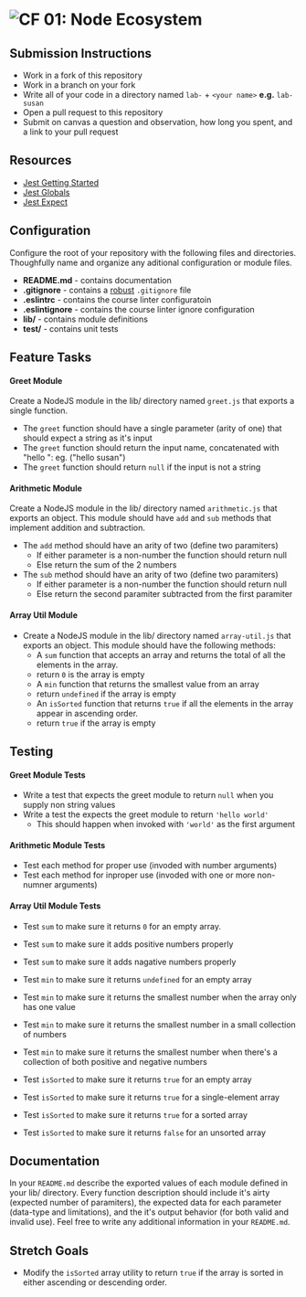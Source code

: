 ![CF](https://camo.githubusercontent.com/70edab54bba80edb7493cad3135e9606781cbb6b/687474703a2f2f692e696d6775722e636f6d2f377635415363382e706e67) 01: Node Ecosystem
===

## Submission Instructions
* Work in a fork of this repository
* Work in a branch on your fork
* Write all of your code in a directory named `lab-` + `<your name>` **e.g.** `lab-susan`
* Open a pull request to this repository
* Submit on canvas a question and observation, how long you spent, and a link to your pull request

## Resources  
* [Jest Getting Started](https://facebook.github.io/jest/docs/en/getting-started.html)
* [Jest Globals](https://facebook.github.io/jest/docs/en/api.html#content)
* [Jest Expect](https://facebook.github.io/jest/docs/en/expect.html#content)

## Configuration 
Configure the root of your repository with the following files and directories. Thoughfully name and organize any aditional configuration or module files.
* **README.md** - contains documentation
* **.gitignore** - contains a [robust](http://gitignore.io) `.gitignore` file 
* **.eslintrc** - contains the course linter configuratoin
* **.eslintignore** - contains the course linter ignore configuration
* **lib/** - contains module definitions
* **__test__/** - contains unit tests

## Feature Tasks
#### Greet Module
Create a NodeJS module in the lib/ directory named `greet.js` that exports a single function. 
* The `greet` function should have a single parameter (arity of one) that should expect a string as it's input
* The `greet` function should return the input name, concatenated with "hello ": eg. ("hello susan")
* The `greet` function should return `null` if the input is not a string

#### Arithmetic Module
Create a NodeJS module in the lib/ directory named `arithmetic.js` that exports an object. This module should have `add` and `sub` methods that implement addition and subtraction.  
* The `add` method should have an arity of two (define two paramiters)
  * If either parameter is a non-number the function should return null
  * Else return the sum of the 2 numbers
* The `sub` method should have an arity of two (define two paramiters)
  * If either parameter is a non-number the function should return null
  * Else return the second paramiter subtracted from the first paramiter
   
#### Array Util Module
* Create a NodeJS module in the lib/ directory named `array-util.js` that exports an object.
  This module should have the following methods:
  * A `sum` function that accepts an array and returns the total of all the elements in the array.
   * return `0` is the array is empty
  * A `min` function that returns the smallest value from an array
   * return `undefined` if the array is empty
  * An `isSorted` function that returns `true` if all the elements in the array appear in ascending order.
   * return `true` if the array is empty

## Testing  
#### Greet Module Tests
* Write a test that expects the greet module to return `null` when you supply non string values
* Write a test the expects the greet module to return `'hello world'`
  * This should happen when invoked with `'world'` as the first argument

#### Arithmetic Module Tests
* Test each method for proper use (invoded with number arguments)
* Test each method for inproper use (invoded with one or more non-numner arguments)

#### Array Util Module Tests
* Test `sum` to make sure it returns `0` for an empty array.
* Test `sum` to make sure it adds positive numbers properly
* Test `sum` to make sure it adds nagative numbers properly

* Test `min` to make sure it returns `undefined` for an empty array
* Test `min` to make sure it returns the smallest number when the array only has one value
* Test `min` to make sure it returns the smallest number in a small collection of numbers
* Test `min` to make sure it returns the smallest number when there's a collection of both positive and negative numbers

* Test `isSorted` to make sure it returns `true` for an empty array
* Test `isSorted` to make sure it returns `true` for a single-element array
* Test `isSorted` to make sure it returns `true` for a sorted array
* Test `isSorted` to make sure it returns `false` for an unsorted array

## Documentation  
In your `README.md` describe the exported values of each module defined in your lib/ directory.
Every function description should include it's airty (expected number of paramiters), the expected
data for each parameter (data-type and limitations), and the it's output behavior (for both valid
and invalid use). Feel free to write any additional information in your `README.md`.

## Stretch Goals
* Modify the `isSorted` array utility to return `true` if the array is sorted in either ascending or descending order.